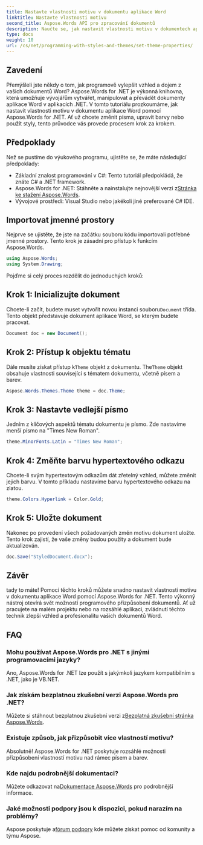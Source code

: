 ```yaml
---
title: Nastavte vlastnosti motivu v dokumentu aplikace Word
linktitle: Nastavte vlastnosti motivu
second_title: Aspose.Words API pro zpracování dokumentů
description: Naučte se, jak nastavit vlastnosti motivu v dokumentech aplikace Word pomocí Aspose.Words for .NET. Chcete-li snadno přizpůsobit písma a barvy, postupujte podle našeho podrobného průvodce.
type: docs
weight: 10
url: /cs/net/programming-with-styles-and-themes/set-theme-properties/
---
```

## Zavedení

Přemýšleli jste někdy o tom, jak programově vylepšit vzhled a dojem z vašich dokumentů Word? Aspose.Words for .NET je výkonná knihovna, která umožňuje vývojářům vytvářet, manipulovat a převádět dokumenty aplikace Word v aplikacích .NET. V tomto tutoriálu prozkoumáme, jak nastavit vlastnosti motivu v dokumentu aplikace Word pomocí Aspose.Words for .NET. Ať už chcete změnit písma, upravit barvy nebo použít styly, tento průvodce vás provede procesem krok za krokem.

## Předpoklady

Než se pustíme do výukového programu, ujistěte se, že máte následující předpoklady:

- Základní znalost programování v C#: Tento tutoriál předpokládá, že znáte C# a .NET framework.
-  Aspose.Words for .NET: Stáhněte a nainstalujte nejnovější verzi z[Stránka ke stažení Aspose.Words](https://releases.aspose.com/words/net/).
- Vývojové prostředí: Visual Studio nebo jakékoli jiné preferované C# IDE.

## Importovat jmenné prostory

Nejprve se ujistěte, že jste na začátku souboru kódu importovali potřebné jmenné prostory. Tento krok je zásadní pro přístup k funkcím Aspose.Words.

```csharp
using Aspose.Words;
using System.Drawing;
```

Pojďme si celý proces rozdělit do jednoduchých kroků:

## Krok 1: Inicializujte dokument

 Chcete-li začít, budete muset vytvořit novou instanci souboru`Document` třída. Tento objekt představuje dokument aplikace Word, se kterým budete pracovat.

```csharp
Document doc = new Document();
```

## Krok 2: Přístup k objektu tématu

Dále musíte získat přístup k`Theme` objekt z dokumentu. The`Theme` objekt obsahuje vlastnosti související s tématem dokumentu, včetně písem a barev.

```csharp
Aspose.Words.Themes.Theme theme = doc.Theme;
```

## Krok 3: Nastavte vedlejší písmo

Jedním z klíčových aspektů tématu dokumentu je písmo. Zde nastavíme menší písmo na "Times New Roman".

```csharp
theme.MinorFonts.Latin = "Times New Roman";
```

## Krok 4: Změňte barvu hypertextového odkazu

Chcete-li svým hypertextovým odkazům dát zřetelný vzhled, můžete změnit jejich barvu. V tomto příkladu nastavíme barvu hypertextového odkazu na zlatou.

```csharp
theme.Colors.Hyperlink = Color.Gold;
```

## Krok 5: Uložte dokument

Nakonec po provedení všech požadovaných změn motivu dokument uložte. Tento krok zajistí, že vaše změny budou použity a dokument bude aktualizován.

```csharp
doc.Save("StyledDocument.docx");
```

## Závěr

tady to máte! Pomocí těchto kroků můžete snadno nastavit vlastnosti motivu v dokumentu aplikace Word pomocí Aspose.Words for .NET. Tento výkonný nástroj otevírá svět možností programového přizpůsobení dokumentů. Ať už pracujete na malém projektu nebo na rozsáhlé aplikaci, zvládnutí těchto technik zlepší vzhled a profesionalitu vašich dokumentů Word.

## FAQ

### Mohu používat Aspose.Words pro .NET s jinými programovacími jazyky?  
Ano, Aspose.Words for .NET lze použít s jakýmkoli jazykem kompatibilním s .NET, jako je VB.NET.

### Jak získám bezplatnou zkušební verzi Aspose.Words pro .NET?  
 Můžete si stáhnout bezplatnou zkušební verzi z[Bezplatná zkušební stránka Aspose.Words](https://releases.aspose.com/).

### Existuje způsob, jak přizpůsobit více vlastností motivu?  
Absolutně! Aspose.Words for .NET poskytuje rozsáhlé možnosti přizpůsobení vlastností motivu nad rámec písem a barev.

### Kde najdu podrobnější dokumentaci?  
 Můžete odkazovat na[Dokumentace Aspose.Words](https://reference.aspose.com/words/net/) pro podrobnější informace.

### Jaké možnosti podpory jsou k dispozici, pokud narazím na problémy?  
 Aspose poskytuje a[fórum podpory](https://forum.aspose.com/c/words/8) kde můžete získat pomoc od komunity a týmu Aspose.